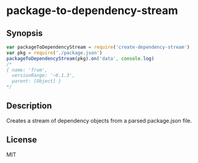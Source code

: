 # package-to-dependency-stream

## Synopsis

```javascript
var packageToDependencyStream = require('create-dependency-stream')
var pkg = require('./package.json')
packageToDependencyStream(pkg).on('data', console.log)
/*
{ name: 'from',
  versionRange: '~0.1.3',
  parent: [Object] }
*/
```

## Description

Creates a stream of dependency objects from a parsed package.json file.

## License

MIT
